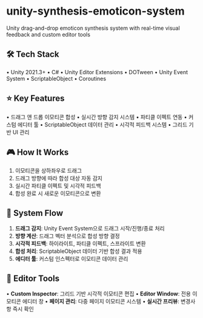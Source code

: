 # unity-synthesis-emoticon-system

Unity drag-and-drop emoticon synthesis system with real-time visual feedback and custom editor tools

## 🛠 Tech Stack

• Unity 2021.3+
• C#
• Unity Editor Extensions
• DOTween
• Unity Event System
• ScriptableObject
• Coroutines

## ⭐ Key Features

• 드래그 앤 드롭 이모티콘 합성
• 실시간 방향 감지 시스템
• 파티클 이펙트 연동
• 커스텀 에디터 툴
• ScriptableObject 데이터 관리
• 시각적 피드백 시스템
• 그리드 기반 UI 관리

## 🎮 How It Works

1. 이모티콘을 상하좌우로 드래그
2. 드래그 방향에 따라 합성 대상 자동 감지
3. 실시간 파티클 이펙트 및 시각적 피드백
4. 합성 완료 시 새로운 이모티콘으로 변환

## 🎯 System Flow

1. **드래그 감지**: Unity Event System으로 드래그 시작/진행/종료 처리
2. **방향 계산**: 드래그 벡터 분석으로 합성 방향 결정
3. **시각적 피드백**: 하이라이트, 파티클 이펙트, 스프라이트 변환
4. **합성 처리**: ScriptableObject 데이터 기반 합성 결과 적용
5. **에디터 툴**: 커스텀 인스펙터로 이모티콘 데이터 관리

## 🔧 Editor Tools

• **Custom Inspector**: 그리드 기반 시각적 이모티콘 편집
• **Editor Window**: 전용 이모티콘 에디터 창
• **페이지 관리**: 다중 페이지 이모티콘 시스템
• **실시간 프리뷰**: 변경사항 즉시 확인
